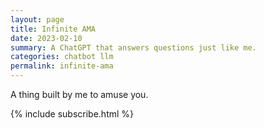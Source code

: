 ```yaml
---
layout: page
title: Infinite AMA
date: 2023-02-10
summary: A ChatGPT that answers questions just like me.
categories: chatbot llm
permalink: infinite-ama
---
```


A thing built by me to amuse you.

<script src="https://cdn.tailwindcss.com"></script>
<script>
tailwind.config = {
    theme: {
    extend: {
        colors: {
        clifford: '#da373d',
        }
    }
    }
}
</script>

<section id="app">
    <!-- React DOM renders here -->
    <div id="wrap"></div>
</section>

<script src="https://unpkg.com/react@18.2.0/umd/react.production.min.js"></script>
<script src="https://unpkg.com/react-dom@18.2.0/umd/react-dom.production.min.js"></script>
<script src="https://cdnjs.cloudflare.com/ajax/libs/babel-standalone/6.18.1/babel.min.js"></script>
<!-- NOTE: This JS code has no linebreaks between definitions because linebreaks confuse my IDE's syntax highlighting. -->
<script type="text/babel">
    const Message = ({ message, index }) => {
        const icon = (message.isChatBot ? 
            <svg className="h-6 w-6" xmlns="http://www.w3.org/2000/svg" width="24" height="24" viewBox="0 0 24 24" fill="none" stroke="#9aee86" stroke-width="2" stroke-linecap="round" stroke-linejoin="round"><rect x="3" y="11" width="18" height="10" rx="2"></rect><circle cx="12" cy="5" r="2"></circle><path d="M12 7v4"></path><line x1="8" y1="16" x2="8" y2="16"></line><line x1="16" y1="16" x2="16" y2="16"></line></svg>
            : <svg className="h-6 w-6" xmlns="http://www.w3.org/2000/svg" width="24" height="24" viewBox="0 0 24 24" fill="none" stroke="currentColor" stroke-width="2" stroke-linecap="round" stroke-linejoin="round"><path d="M19 21v-2a4 4 0 0 0-4-4H9a4 4 0 0 0-4 4v2"></path><circle cx="12" cy="7" r="4"></circle></svg>
        );
        const extraMsgClassNames = message.isChatBot ? "bg-zinc-100 text-zinc-900" : "";
        const extraIconClassNames = message.isChatBot ? "" : "";
        return (
            <div className="flex flex-row p-2 mt-2 mb-2 mr-2 items-center">
                <span className={`rounded-md p-1 h-8 w-8 items-center ${extraIconClassNames}`}>{icon}</span>
                <span className={`rounded-lg ml-4 p-2 border border-zinc-300 w-full ${extraMsgClassNames}`}>{message.text}</span>
            </div>
        );
    };
    const toChatHistory = (messages) => {
        /* The first is always from the human user */
        return messages.reduce(function(result, value, index, array) {
            if (index % 2 === 0 && (index + 1) < array.length) {
                result.push([array[index].text, array[index+1].text]);
            }
            return result;
        }, []);
    };
    const App = () => {
        const [error, setError] = React.useState("");
        const [loading, setLoading] = React.useState(false);
        const [textInput, setTextInput] = React.useState("");
        const [messages, setMessages] = React.useState([]);
        const prod = true;
        const apiEndpoint = prod ? "https://thundergolfer--infinite-ama.modal.run" : "https://thundergolfer--infinite-ama-dev.modal.run";
        React.useEffect(() => {
            if (messages.length === 0) return;
            const lastMessage = messages[messages.length-1];
            if (lastMessage.isChatBot) return;
            const userMessage = lastMessage;
            setLoading(true);
            async function updateStatus(userMessage) {
                const requestBody = {
                    text: userMessage.text,
                    history: toChatHistory(messages),
                };
                console.log(`User's message is '${userMessage.text}'`);
                try {
                    const resp = await fetch(apiEndpoint, {
                        method: "POST",
                        headers: {
                            "Content-Type": "application/json"
                        },
                        body: JSON.stringify(requestBody)
                    });
                    if (!resp.ok) {
                        setError(`HTTP error '${resp.status}'. Failed to get answer from API backend. Please try again.`);
                    } else {
                        const body = await resp.json();
                        if (body.error) {
                            setError(body.error);
                        } else {
                            addMessage(body.answer, true);
                        }
                    }
                } catch (error) {
                    const errMsg = error ? String(error) : "";
                    setError(error + " Failed to get answer from API backend. Please try again.");
                }
                setLoading(false);
            }
            updateStatus(userMessage);
        }, [messages]);
        const addMessage = (text, isChatBot) => {
            setMessages((prevMsgs) => [...prevMsgs, { text, isChatBot }]);
        };
        const onChange = (event) => {
            event.preventDefault();
            setTextInput(event.target.value);
        };
        const handleKeyDown = (event) => {
            if (event.key === 'Enter') {
                event.preventDefault();
                addMessage(textInput, false);
                setTextInput("");
            }
        };
        const handleSubmit = (event) => {
            event.preventDefault();
            addMessage(textInput, false);
            setTextInput("");
        };
        return (
            <div>
                {messages.length === 0 ?
                    <section id="intro">
                        <div className="grid grid-cols-3 gap-4 text-md mt-8">
                            <div className="flex items-center justify-center ">
                            <svg className="h-6 w-6" xmlns="http://www.w3.org/2000/svg" width="24" height="24" viewBox="0 0 24 24" fill="none" stroke="currentColor" stroke-width="2" stroke-linecap="round" stroke-linejoin="round"><circle cx="12" cy="12" r="4"></circle><path d="M12 2v2"></path><path d="M12 20v2"></path><path d="m4.93 4.93 1.41 1.41"></path><path d="m17.66 17.66 1.41 1.41"></path><path d="M2 12h2"></path><path d="M20 12h2"></path><path d="m6.34 17.66-1.41 1.41"></path><path d="m19.07 4.93-1.41 1.41"></path></svg>
                                <span className="m-4 font-medium">Examples</span>
                            </div>
                            <div className="flex items-center justify-center">
                            <svg className="h-6 w-6" xmlns="http://www.w3.org/2000/svg" fill="none" viewBox="0 0 24 24" stroke-width="1.5" stroke="currentColor" aria-hidden="true" class="h-6 w-6"><path stroke-linecap="round" stroke-linejoin="round" d="M3.75 13.5l10.5-11.25L12 10.5h8.25L9.75 21.75 12 13.5H3.75z"></path></svg>
                                <span className="m-4 font-medium">Capabilities</span>
                            </div>
                            <div className="flex items-center justify-center ">
                                <svg className="h-6 w-6" xmlns="http://www.w3.org/2000/svg" width="24" height="24" viewBox="0 0 24 24" fill="none" stroke="currentColor" stroke-width="2" stroke-linecap="round" stroke-linejoin="round"><path d="m21.73 18-8-14a2 2 0 0 0-3.48 0l-8 14A2 2 0 0 0 4 21h16a2 2 0 0 0 1.73-3Z"></path><line x1="12" y1="9" x2="12" y2="13"></line><line x1="11.4" y1="17" x2="12.60" y2="17"></line></svg>
                                <span className="m-4 font-medium">Limitations</span>
                            </div>
                        </div>
                        <div className="grid grid-rows-3 grid-flow-col gap-4 text-sm">
                            <div className="h-20 flex items-center  bg-zinc-100 rounded-md hover:bg-zinc-200 cursor-pointer" onClick={() => setTextInput("What do you think of ChatGPT?")}>
                                <span className="m-4">"What do you think of ChatGPT?" →</span>
                            </div>
                            <div className="h-20 flex items-center  bg-zinc-100 rounded-md hover:bg-zinc-200 cursor-pointer" onClick={() => setTextInput("What's your job?")}>
                                <span className="m-4">"What's your job?" →</span>
                            </div>
                            <div className="h-20 flex items-center  bg-zinc-100 rounded-md hover:bg-zinc-200 cursor-pointer" onClick={() => setTextInput("How do I build this AMA app in Modal?")}>
                                <span className="m-4">"How do I build this AMA app in Modal?" →</span>
                            </div>
                            <div className="h-20 flex items-center  bg-zinc-100 rounded-md">
                                <span className="m-4">Remembers what user said earlier in the conversation.</span>
                            </div>
                            <div className="h-20 flex items-center  bg-zinc-100 rounded-md">
                                <span className="m-4">Allows user to provide follow-up corrections.</span>
                            </div>
                            <div className="h-20 flex items-center  bg-zinc-100 rounded-md">
                                <span className="m-4">Trained to decline inappropriate requests.</span>
                            </div>
                            <div className="h-20 flex items-center  bg-zinc-100 rounded-md">
                                <span className="m-4">May faithfully reproduce my mistakes, or unfaithfully represent my true thoughts.</span>
                            </div>
                            <div className="h-20 flex items-center  bg-zinc-100 rounded-md">
                                <span className="m-4">Constrained by OpenAI's lame but understandble corporate-friendly answer filtering.</span>
                            </div>
                            <div className="h-20 flex items-center  bg-zinc-100 rounded-md">
                                <span className="m-4">Trained on one man's knowledge and writing. I can't answer everything.</span>
                            </div>
                        </div>
                    </section>
                : undefined }
                <section id="#messages" className="mt-6">
                {messages.map((message, index) => (
                    <Message message={message} index={index} />
                ))}
                </section>
                {loading ?
                    <div class="flex flex-row p-2 mt-2 mb-2 mr-2 items-center" role="alert">
                        <span className="rounded-md p-1 h-8 w-8 items-center">
                            <svg className="h-6 w-6 animate-spin" xmlns="http://www.w3.org/2000/svg" width="24" height="24" viewBox="0 0 24 24" fill="none" stroke="#3b82f6" stroke-width="2" stroke-linecap="round" stroke-linejoin="round"><path d="M21 12a9 9 0 1 1-6.219-8.56"></path></svg>
                        </span>
                        <div className="bg-blue-100 border text-blue-700 border-blue-400 w-full ml-4 p-2 rounded-md relative">
                            <strong class="font-bold">Jonathon's bot is typing...</strong>
                        </div>
                    </div>
                    : undefined
                }
                {error ?
                    <div class="flex flex-row p-2 mt-2 mb-2 mr-2 items-center" role="alert">
                        <span className="rounded-md p-1 h-8 w-8 items-center">
                            <svg className="h-6 w-6" xmlns="http://www.w3.org/2000/svg" width="24" height="24" viewBox="0 0 24 24" fill="none" stroke="#b91c1c" stroke-width="2" stroke-linecap="round" stroke-linejoin="round"><circle cx="12" cy="12" r="10"></circle><path d="M16 16s-1.5-2-4-2-4 2-4 2"></path><line x1="9" y1="9" x2="9.01" y2="9"></line><line x1="15" y1="9" x2="15.01" y2="9"></line></svg>
                        </span>
                        <div className="bg-red-100 border text-red-700 border-red-400 w-full ml-4 p-2 rounded-md relative">
                            <strong class="font-bold">Error:</strong>
                            <span class="block sm:inline">{error}</span>
                            <button class="absolute top-0 bottom-0 right-0 m-2" onClick={() => setError("")}>
                                <svg class="fill-current h-6 w-6 text-red-500" role="button" xmlns="http://www.w3.org/2000/svg" viewBox="0 0 20 20"><title>Close</title><path d="M14.348 14.849a1.2 1.2 0 0 1-1.697 0L10 11.819l-2.651 3.029a1.2 1.2 0 1 1-1.697-1.697l2.758-3.15-2.759-3.152a1.2 1.2 0 1 1 1.697-1.697L10 8.183l2.651-3.031a1.2 1.2 0 1 1 1.697 1.697l-2.758 3.152 2.758 3.15a1.2 1.2 0 0 1 0 1.698z"/></svg>
                            </button>
                        </div>
                    </div>
                    : undefined
                }
                <div>
                    <form className="mt-12 mb-20 min-w-full rounded-md shadow-[0_0_10px_rgba(0,0,0,0.10)]">
                        <div className="min-w-full flex items-center py-2">
                            <input className="appearance-none bg-transparent border-none w-full text-gray-700 ml-2 mr-3 py-1 px-2 leading-tight focus:outline-none" type="text" placeholder="Ask me anything, anytime" aria-label="Full name" value={textInput} onChange={onChange} onKeyDown={handleKeyDown}></input>
                            <button className="flex-shrink-0 bg-stone-900 border-stone-900 hover:bg-blue-600 hover:border-blue-600 text-sm border-4 text-white py-1 px-2 rounded mr-2" type="button" onClick={handleSubmit}>
                            <svg xmlns="http://www.w3.org/2000/svg" width="24" height="24" viewBox="0 0 24 24" fill="none" stroke="currentColor" stroke-width="2" stroke-linecap="round" stroke-linejoin="round"><line x1="22" y1="2" x2="11" y2="13"></line><polygon points="22 2 15 22 11 13 2 9 22 2"></polygon></svg>
                            </button>
                        </div>
                    </form>
                </div>
            </div>
        );
    };
    ReactDOM.render(
        <App />,
        document.getElementById('wrap')
    );
</script>

<style>
.grow-me {
  border-radius: 4px;
  transition: all .2s ease-in-out;
}

.grow-me:hover {
  transform: scale(1.02);
}

</style>

{% include
  subscribe.html %}
